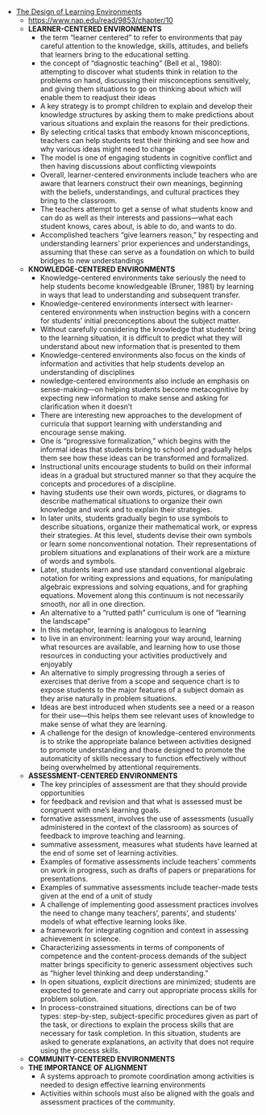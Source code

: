 - [The Design of Learning Environments](<The Design of Learning Environments.md>)
    - https://www.nap.edu/read/9853/chapter/10
    - **LEARNER-CENTERED ENVIRONMENTS**
        - the term “learner centered” to refer to environments that pay careful attention to the knowledge, skills, attitudes, and beliefs that learners bring to the educational setting.
        - the concept of “diagnostic teaching” (Bell et al., 1980): attempting to discover what students think in relation to the problems on hand, discussing their misconceptions sensitively, and giving them situations to go on thinking about which will enable them to readjust their ideas
        - A key strategy is to prompt children to explain and develop their knowledge structures by asking them to make predictions about various situations and explain the reasons for their predictions.
        - By selecting critical tasks that embody known misconceptions, teachers can help students test their thinking and see how and why various ideas might need to change
        - The model is one of engaging students in cognitive conflict and then having discussions about conflicting viewpoints
        - Overall, learner-centered environments include teachers who are aware that learners construct their own meanings, beginning with the beliefs, understandings, and cultural practices they bring to the classroom.
        - The teachers attempt to get a sense of what students know and can do as well as their interests and passions—what each student knows, cares about, is able to do, and wants to do.
        - Accomplished teachers “give learners reason,” by respecting and understanding learners’ prior experiences and understandings, assuming that these can serve as a foundation on which to build bridges to new understandings
    - **KNOWLEDGE-CENTERED ENVIRONMENTS**
        - Knowledge-centered environments take seriously the need to help students become knowledgeable (Bruner, 1981) by learning in ways that lead to understanding and subsequent transfer.
        - Knowledge-centered environments intersect with learner-centered environments when instruction begins with a concern for students’ initial preconceptions about the subject matter.
        - Without carefully considering the knowledge that students’ bring to the learning situation, it is difficult to predict what they will understand about new information that is presented to them
        - Knowledge-centered environments also focus on the kinds of information and activities that help students develop an understanding of disciplines
        - nowledge-centered environments also include an emphasis on sense-making—on helping students become metacognitive by expecting new information to make sense and asking for clarification when it doesn’t
        - There are interesting new approaches to the development of curricula that support learning with understanding and encourage sense making.
        - One is “progressive formalization,” which begins with the informal ideas that students bring to school and gradually helps them see how these ideas can be transformed and formalized.
        - Instructional units encourage students to build on their informal ideas in a gradual but structured manner so that they acquire the concepts and procedures of a discipline.
        - having students use their own words, pictures, or diagrams to describe mathematical situations to organize their own knowledge and work and to explain their strategies.
        - In later units, students gradually begin to use symbols to describe situations, organize their mathematical work, or express their strategies. At this level, students devise their own symbols or learn some nonconventional notation. Their representations of problem situations and explanations of their work are a mixture of words and symbols.
        - Later, students learn and use standard conventional algebraic notation for writing expressions and equations, for manipulating algebraic expressions and solving equations, and for graphing equations. Movement along this continuum is not necessarily smooth, nor all in one direction.
        - An alternative to a “rutted path” curriculum is one of “learning the landscape”
        - In this metaphor, learning is analogous to learning
        - to live in an environment: learning your way around, learning what resources are available, and learning how to use those resources in conducting your activities productively and enjoyably
        - An alternative to simply progressing through a series of exercises that derive from a scope and sequence chart is to expose students to the major features of a subject domain as they arise naturally in problem situations.
        - Ideas are best introduced when students see a need or a reason for their use—this helps them see relevant uses of knowledge to make sense of what they are learning.
        - A challenge for the design of knowledge-centered environments is to strike the appropriate balance between activities designed to promote understanding and those designed to promote the automaticity of skills necessary to function effectively without being overwhelmed by attentional requirements.
    - **ASSESSMENT-CENTERED ENVIRONMENTS**
        - The key principles of assessment are that they should provide opportunities
        - for feedback and revision and that what is assessed must be congruent with one’s learning goals.
        - formative assessment, involves the use of assessments (usually administered in the context of the classroom) as sources of feedback to improve teaching and learning.
        - summative assessment, measures what students have learned at the end of some set of learning activities.
        - Examples of formative assessments include teachers’ comments on work in progress, such as drafts of papers or preparations for presentations.
        - Examples of summative assessments include teacher-made tests given at the end of a unit of study
        - A challenge of implementing good assessment practices involves the need to change many teachers’, parents’, and students’ models of what effective learning looks like.
        - a framework for integrating cognition and context in assessing achievement in science.
        - Characterizing assessments in terms of components of competence and the content-process demands of the subject matter brings specificity to generic assessment objectives such as “higher level thinking and deep understanding.”
        - In open situations, explicit directions are minimized; students are expected to generate and carry out appropriate process skills for problem solution.
        - In process-constrained situations, directions can be of two types: step-by-step, subject-specific procedures given as part of the task, or directions to explain the process skills that are necessary for task completion. In this situation, students are asked to generate explanations, an activity that does not require using the process skills.
    - **COMMUNITY-CENTERED ENVIRONMENTS**
    - **THE IMPORTANCE OF ALIGNMENT**
        - A systems approach to promote coordination among activities is needed to design effective learning environments
        - Activities within schools must also be aligned with the goals and assessment practices of the community.
